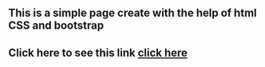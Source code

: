 ## This is a simple page create with the help of html CSS and bootstrap
## Click here to see this link [click here](https://subratgoogle.github.io/task/)
